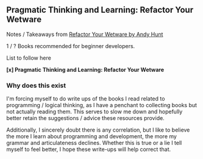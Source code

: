 ## Pragmatic Thinking and Learning: Refactor Your Wetware

Notes / Takeaways from [Refactor Your Wetware by Andy Hunt](https://www.goodreads.com/book/show/3063393-pragmatic-thinking-and-learning)


1 / ? Books recommended for beginner developers.

List to follow here

**[x] Pragmatic Thinking and Learning: Refactor Your Wetware**


### Why does this exist 

I'm forcing myself to do write ups of the books I read related to programming / logical thinking, as I have a penchant to collecting books but not actually reading them. This serves to slow me down and hopefully better retain the suggestions / advice these resources provide. 

Additionally, I sincerely doubt there is any correlation, but I like to believe the more I learn about programming and development, the more my grammar and articulateness declines. Whether this is true or a lie I tell myself to feel better, I hope these write-ups will help correct that. 